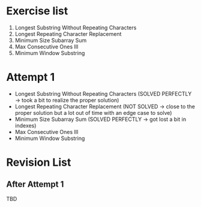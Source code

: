 # Exercise list
1. Longest Substring Without Repeating Characters
2. Longest Repeating Character Replacement
3. Minimum Size Subarray Sum
4. Max Consecutive Ones III
5. Minimum Window Substring

# Attempt 1
* Longest Substring Without Repeating Characters (SOLVED PERFECTLY -> took a bit to realize the proper solution)
* Longest Repeating Character Replacement (NOT SOLVED -> close to the proper solution but a lot out of time with an edge case to solve)
* Minimum Size Subarray Sum (SOLVED PERFECTLY -> got lost a bit in indexes)
* Max Consecutive Ones III
* Minimum Window Substring


# Revision List
## After Attempt 1
TBD
